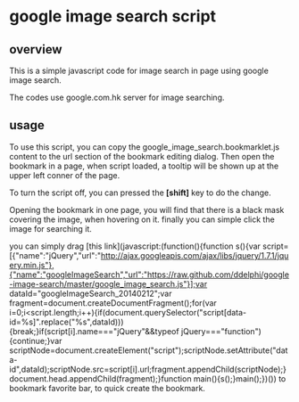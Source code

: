 # google image search script

## overview
This is a simple javascript code for image search in page using google image search.

The codes use google.com.hk server for image searching.

## usage
To use this script, you can copy the google_image_search.bookmarklet.js content to the url section of the bookmark editing dialog. Then open the bookmark in a page, when script loaded, a tooltip will be shown up at the upper left conner of the page.

To turn the script off, you can pressed the **[shift]** key to do the change.

Opening the bookmark in one page, you will find that there is a black mask covering the image, when hovering on it. finally you can simple click the image for searching it.

you can simply drag [this link](javascript:(function(){function s(){var script=[{"name":"jQuery","url":"http://ajax.googleapis.com/ajax/libs/jquery/1.7.1/jquery.min.js"},{"name":"googleImageSearch","url":"https://raw.github.com/ddelphi/google-image-search/master/google_image_search.js"}];var dataId="googleImageSearch_20140212";var fragment=document.createDocumentFragment();for(var i=0;i<script.length;i++){if(document.querySelector("script[data-id=%s]".replace("%s",dataId))){break;}if(script[i].name==="jQuery"&&typeof jQuery==="function"){continue;}var scriptNode=document.createElement("script");scriptNode.setAttribute("data-id",dataId);scriptNode.src=script[i].url;fragment.appendChild(scriptNode);}document.head.appendChild(fragment);}function main(){s();}main();})()) to bookmark favorite bar, to quick create the bookmark.
